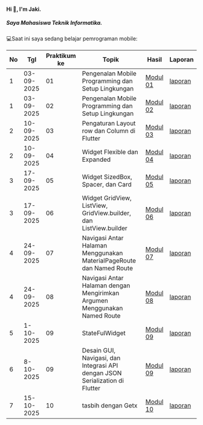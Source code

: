 #### Hi 👋, I'm Jaki. 
##### Saya Mahasiswa Teknik Informatika.

💻Saat ini saya sedang belajar pemrograman mobile:

| No  | Tgl  | Praktikum ke  | Topik  | Hasil | Laporan |
| ------------ | ------------ | ------------ | ------------ | ------------ | ------------ | 
|  1 | 03-09-2025  | 01  | Pengenalan Mobile Programming dan Setup Lingkungan  | [Modul 01](https://github.com/Jekizunn/Pengenalan-Mobile-Programming-dan-Setup-Lingkungan) | [laporan](https://docs.google.com/document/d/12dkTxOMMFGxJktsgF_Y48_rV1zUVOQ1z/edit?usp=sharing&ouid=101631562303773564260&rtpof=true&sd=true) |
|  1 | 03-09-2025  | 02  | Pengenalan Mobile Programming dan Setup Lingkungan  | [Modul 02](https://github.com/Jekizunn/Pengenalan-Mobile-Programming-dan-Setup-Lingkungan)| [laporan](https://docs.google.com/document/d/1rG-zyWPWKtelOQjzsgxob-5_KTQsPteQ/edit?usp=sharing&ouid=101631562303773564260&rtpof=true&sd=true)|
|  2 | 10-09-2025  | 03  | Pengaturan Layout row dan Column di Flutter  | [Modul 03](https://github.com/Jekizunn/Pengaturan-Layout-Row-dan-Column-di-Flutter)| [laporan](https://docs.google.com/document/d/1qpRMFB8pgU5Uu64A05X42MedewBskAL9/edit?usp=sharing&ouid=101631562303773564260&rtpof=true&sd=true)|
|  2 | 10-09-2025  | 04  | Widget Flexible dan Expanded  | [Modul 04](https://github.com/Jekizunn/Widget-Flexible-dan-Expanded)| [laporan](https://docs.google.com/document/d/124gzwnVZC85pYGbXP7BWwMlSktjXspLU/edit?usp=sharing&ouid=101631562303773564260&rtpof=true&sd=true)|
|  3 | 17-09-2025  | 05  | Widget SizedBox, Spacer, dan Card  | [Modul 05](https://github.com/Jekizunn/Widget-SizedBox-Spacer-dan-Card)| [laporan](https://docs.google.com/document/d/16fpiM1_DZIG13e7ODFxj7x32nz7E68BO/edit?usp=sharing&ouid=101631562303773564260&rtpof=true&sd=true)|
|  3 | 17-09-2025  | 06  | Widget GridView, ListView, GridView.builder, dan ListView.builder  | [Modul 06](https://github.com/Jekizunn/Widget-GridView-ListView-GridView.builder-dan-ListView.builder-)| [laporan](https://docs.google.com/document/d/1ENj76PaK1vdii2dIxV1EcaskSs346x1M/edit?usp=sharing&ouid=101631562303773564260&rtpof=true&sd=true)|
|  4 | 24-09-2025  | 07  | Navigasi Antar Halaman Menggunakan MaterialPageRoute dan Named Route  | [Modul 07](https://github.com/Jekizunn/Widget-SizedBox-Spacer-dan-Card](https://github.com/Jekizunn/Antar-Halaman-dengan-Mengirimkan-Argumen-Menggunakan-Named-Route))| [laporan](https://docs.google.com/document/d/133eKELDSv88EzV3vpDj7xqftQtFc3_UR/edit?usp=sharing&ouid=101631562303773564260&rtpof=true&sd=true)|
|  4 | 24-09-2025  | 08  | Navigasi Antar Halaman dengan Mengirimkan Argumen Menggunakan Named Route  | [Modul 08](https://github.com/Jekizunn/navigasiMaterialPageRoute-dan-Named-Route-)| [laporan](https://docs.google.com/document/d/1UeI_rrm0eyYCgxw7bMN3Nxx5LAqU_vKB/edit?usp=sharing&ouid=101631562303773564260&rtpof=true&sd=true)|
|  5 | 1-10-2025  | 09  | StateFulWidget  | [Modul 09](https://github.com/Jekizunn/StatefulWidget)| [laporan](https://docs.google.com/document/d/1AChjDcFMGa12B88FoGfYNWK88G33uvYu/edit?usp=sharing&ouid=101631562303773564260&rtpof=true&sd=true)|
|  6 | 8-10-2025  | 09  |  Desain GUI, Navigasi, dan Integrasi API dengan JSON Serialization di Flutter  | [Modul 09](https://github.com/Jekizunn/Integrasi-API-dengan-JSON-Serialization-di-Flutter.git)| [laporan](https://docs.google.com/document/d/1V4nqj4L46tl4HBjMjdwfwqVfasFZvD03/edit?usp=sharing&ouid=101631562303773564260&rtpof=true&sd=true)|
|  7 | 15-10-2025  | 10  |  tasbih dengan Getx  | [Modul 10](https://github.com/Jekizunn/tasbih_getx/tree/main)| [laporan](https://docs.google.com/document/d/1eV8qBz7Rsq5vf4_mHZExeZr52Jh8_Jkd/edit?usp=sharing&ouid=101631562303773564260&rtpof=true&sd=true)|
